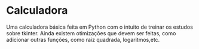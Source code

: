 # Calculadora
Uma calculadora básica feita em Python com o intuito de treinar os estudos sobre tkinter.
Ainda existem otimizações que devem ser feitas, como adicionar outras funções, como raiz quadrada, logaritmos,etc.

